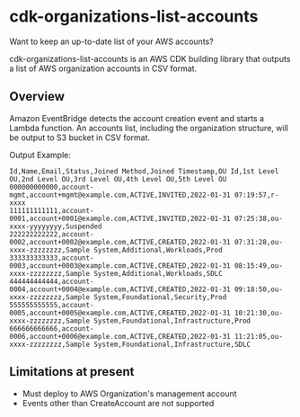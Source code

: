 # cdk-organizations-list-accounts

Want to keep an up-to-date list of your AWS accounts?

cdk-organizations-list-accounts is an AWS CDK building library that outputs a list of AWS organization accounts in CSV format.

## Overview

Amazon EventBridge detects the account creation event and starts a Lambda function.
An accounts list, including the organization structure, will be output to S3 bucket in CSV format.

Output Example:

```
Id,Name,Email,Status,Joined Method,Joined Timestamp,OU Id,1st Level OU,2nd Level OU,3rd Level OU,4th Level OU,5th Level OU
000000000000,account-mgmt,account+mgmt@example.com,ACTIVE,INVITED,2022-01-31 07:19:57,r-xxxx
111111111111,account-0001,account+0001@example.com,ACTIVE,INVITED,2022-01-31 07:25:38,ou-xxxx-yyyyyyyy,Suspended
222222222222,account-0002,account+0002@example.com,ACTIVE,CREATED,2022-01-31 07:31:28,ou-xxxx-zzzzzzzz,Sample System,Additional,Workloads,Prod
333333333333,account-0003,account+0003@example.com,ACTIVE,CREATED,2022-01-31 08:15:49,ou-xxxx-zzzzzzzz,Sample System,Additional,Workloads,SDLC
444444444444,account-0004,account+0004@example.com,ACTIVE,CREATED,2022-01-31 09:18:50,ou-xxxx-zzzzzzzz,Sample System,Foundational,Security,Prod
555555555555,account-0005,account+0005@example.com,ACTIVE,CREATED,2022-01-31 10:21:30,ou-xxxx-zzzzzzzz,Sample System,Foundational,Infrastructure,Prod
666666666666,account-0006,account+0006@example.com,ACTIVE,CREATED,2022-01-31 11:21:05,ou-xxxx-zzzzzzzz,Sample System,Foundational,Infrastructure,SDLC
```

## Limitations at present

* Must deploy to AWS Organization's management account
* Events other than CreateAccount are not supported
